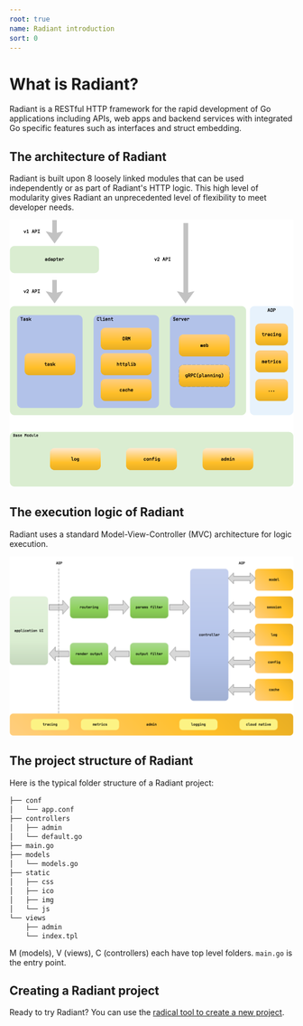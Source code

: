 ```yaml
---
root: true
name: Radiant introduction
sort: 0
---
```


# What is Radiant?

Radiant is a RESTful HTTP framework for the rapid development of Go applications including APIs, web apps and backend services with integrated Go specific features such as interfaces and struct embedding.

## The architecture of Radiant

Radiant is built upon 8 loosely linked modules that can be used independently or as part of Radiant's HTTP logic. This high level of modularity gives Radiant an unprecedented level of flexibility to meet developer needs.

![](../images/architecture.png)

## The execution logic of Radiant

Radiant uses a standard Model-View-Controller (MVC) architecture for logic execution.

![](../images/flow.png)

## The project structure of Radiant

Here is the typical folder structure of a Radiant project:

```
├── conf
│   └── app.conf
├── controllers
│   ├── admin
│   └── default.go
├── main.go
├── models
│   └── models.go
├── static
│   ├── css
│   ├── ico
│   ├── img
│   └── js
└── views
    ├── admin
    └── index.tpl
```

M (models), V (views), C (controllers) each have top level folders. `main.go` is the entry point.

## Creating a Radiant project

Ready to try Radiant?  You can use the [radical tool to create a new project](../install/radical.md).

